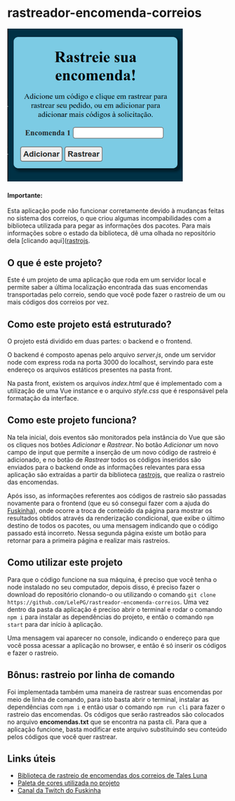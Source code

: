 # rastreador-encomenda-correios
<img src = "imagens/print.png" width = "400px">

#### Importante:
Esta aplicação pode não funcionar corretamente devido à mudanças feitas no sistema dos correios, o que criou algumas incompabilidades com a biblioteca utilizada para pegar as informações dos pacotes. Para mais informações sobre o estado da biblioteca, dê uma olhada no repositório dela [clicando aqui]([rastrojs](https://github.com/talesluna/rastrojs).

## O que é este projeto?
Este é um projeto de uma aplicação que roda em um servidor local e permite saber a última localização encontrada das suas encomendas transportadas pelo correio, sendo que você pode fazer o rastreio de um ou mais códigos dos correios por vez.

## Como este projeto está estruturado?
O projeto está dividido em duas partes: o backend e o frontend. 

O backend é composto apenas pelo arquivo *server.js*, onde um servidor node com express roda na porta 3000 do localhost, servindo para este endereço os arquivos estáticos presentes na pasta front.

Na pasta front, existem os arquivos *index.html* que é implementado com a utilização de uma Vue instance e o arquivo *style.css* que é responsável pela formatação da interface.

## Como este projeto funciona?
Na tela inicial, dois eventos são monitorados pela instância do Vue que são os cliques nos botões *Adicionar* e *Rastrear*. No botão *Adicionar* um novo campo de input que permite a inserção de um novo código de rastreio é adicionado, e no botão de *Rastrear* todos os códigos inseridos são enviados para o backend onde as informações relevantes para essa aplicação são extraídas a partir da biblioteca [rastrojs](https://github.com/talesluna/rastrojs), que realiza o rastreio das encomendas.

Após isso, as informações referentes aos códigos de rastreio são passadas novamente para o frontend (que eu só consegui fazer com a ajuda do [Fuskinha](https://github.com/pedrohenriquelacombe)), onde ocorre a troca de conteúdo da página para mostrar os resultados obtidos através da renderização condicional, que exibe o último destino de todos os pacotes, ou uma mensagem indicando que o código passado está incorreto. Nessa segunda página existe um botão para retornar para a primeira página e realizar mais rastreios.

## Como utilizar este projeto
Para que o código funcione na sua máquina, é preciso que você tenha o node instalado no seu computador, depois disso, é preciso fazer o download do repositório clonando-o ou utilizando o comando `git clone https://github.com/LelePG/rastreador-encomenda-correios`. Uma vez dentro da pasta da aplicação é preciso abrir o terminal e rodar o comando `npm i` para instalar as dependências do projeto, e então o comando `npm start` para dar início à aplicação. 

Uma mensagem vai aparecer no console, indicando o endereço para que você possa acessar a aplicação no browser, e então é só inserir os códigos e fazer o rastreio.

## Bônus: rastreio por linha de comando
Foi implementada também uma maneira de rastrear suas encomendas por meio de linha de comando, para isto basta abrir o terminal, instalar as dependências com `npm i` e então usar o comando `npm run cli` para fazer o rastreio das encomendas. Os códigos que serão rastreados são colocados no arquivo **encomendas.txt** que se encontra na pasta cli. Para que a aplicação funcione, basta modificar este arquivo substituindo seu conteúdo pelos códigos que você quer rastrear. 
## Links úteis
- [Biblioteca de rastreio de encomendas dos correios de Tales Luna](https://github.com/talesluna/rastrojs)
- [Paleta de cores utilizada no projeto](https://coolors.co/8ecae6-219ebc-023047-ffb703-fb8500)
- [Canal da Twitch do Fuskinha](https://www.twitch.tv/fuskinha)
